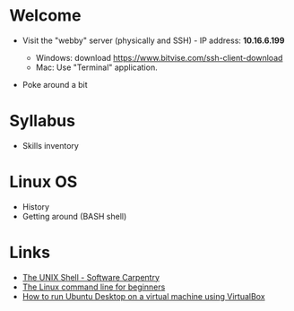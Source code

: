
# Welcome

- Visit the "webby" server (physically and SSH) - IP address: **10.16.6.199**
  - Windows: download https://www.bitvise.com/ssh-client-download
  - Mac: Use "Terminal" application.

- Poke around a bit

# Syllabus

- Skills inventory


# Linux OS

- History
- Getting around (BASH shell)



# Links

- [The UNIX Shell - Software Carpentry](https://swcarpentry.github.io/shell-novice/)
- [The Linux command line for beginners](https://ubuntu.com/tutorials/command-line-for-beginners)
- [How to run Ubuntu Desktop on a virtual machine using VirtualBox](https://ubuntu.com/tutorials/how-to-run-ubuntu-desktop-on-a-virtual-machine-using-virtualbox)
